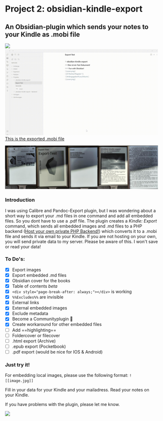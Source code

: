 # Project 2: obsidian-kindle-export 
## An Obsidian-plugin which sends your notes to your Kindle as .mobi file
![](https://img.shields.io/endpoint?style=flat&url=https%3A%2F%2Fstaneks.de%2Fapps%2Fmd2mobi%2Fcounter&cacheSeconds=1)
![](https://github.com/SimeonLukas/obsidian-kindle-export/raw/main/files/screenrecord.gif)
[This is the exported .mobi file](https://github.com/SimeonLukas/obsidian-kindle-export/blob/main/files/Export-Test.mobi)

![](https://github.com/SimeonLukas/obsidian-kindle-export/raw/main/files/ebook.jpg)

### Introduction
I was using Calibre and Pandoc-Export plugin, but I was wondering about a short way to export your .md files in one command and add all embedded files. So you dont have to use a .pdf file. The plugin creates a *Kindle: Export* command, which sends all embedded images and .md files to a PHP backend ([Host your own private PHP Backend!](https://github.com/SimeonLukas/Obsidian2Kindle)) which converts it to a .mobi file and sends it via email to your Kindle. If you are not hosting on your own, you will send private data to my server. Please be aware of this. I won't save or read your data!

### To Do's:
- [x] Export images
- [x] Export embedded .md files
- [x] Obsidian cover for the books
- [x] Table of contents *beta*
- [x] ```<div style="page-break-after: always;"></div>``` is working
- [x] ```%%Excludes%%``` are invisible
- [x] External links
- [x] External embedded images
- [x] Exclude metadata
- [x] Become a Communityplugin 🎉 
 - [x] Create workaround for other embedded files
 - [ ] Add ==highlighting==
- [ ] Foldercover or filecover
- [ ] .html export (Archive)
- [ ] .epub export (Pocketbook)
- [ ] .pdf export (would be nice for IOS & Android)

### Just try it!
For embedding local images, please use the following format:
``` ![[image.jpg]] ```

Fill in your data for your Kindle and your mailadress.
Read your notes on your Kindle.

If you have problems with the plugin, please let me know.

<a href="https://www.buymeacoffee.com/simeonlukas" target="_blank" ><img src="https://github.com/SimeonLukas/obsidian-kindle-export/raw/main/files/coffee.jpg" width="75%"></a>




